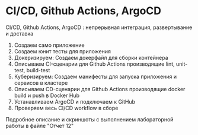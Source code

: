 # CI/CD, Github Actions, ArgoCD
CI/CD, Github Actions, ArgoCD : непрерывная интеграция,
 развертывание и доставка

 1. Создаем само приложение
 2. Создаем юнит тесты для приложения
 3. Докеризируем: Создаем докерфайл для сборки контейнера
 4. Описываем CI-сценарии для Github Actions производящие lint, unit-test, build-test
 5. Куберизируем: Создаем манифесты для запуска приложения и сервисов в кластере
 6. Описываем CD-сценарии для Github Actions производящие docker build и push в Docker Hub
 7. Устанавливаем ArgoCD и подключаем к GitHub
 8. Проверяем весь CI/CD workflow в сборе

Подробное описание и скриншоты с выполнением лабораторной работы в файле "Отчет 12"

